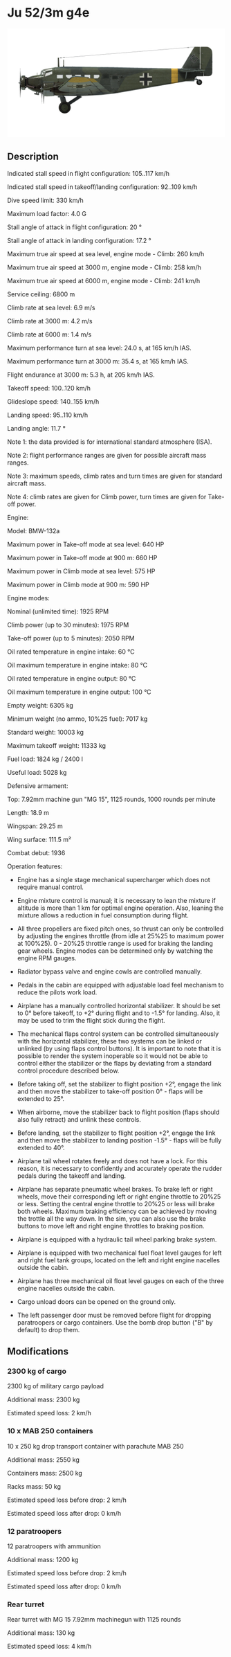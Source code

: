 # Ju 52/3m g4e
  

  
![ju523mg4e](../images/ju523mg4e.png)
  

  
## Description
  

  
Indicated stall speed in flight configuration: 105..117 km/h
  
Indicated stall speed in takeoff/landing configuration: 92..109 km/h
  
Dive speed limit: 330 km/h
  
Maximum load factor: 4.0 G
  
Stall angle of attack in flight configuration: 20 °
  
Stall angle of attack in landing configuration: 17.2 °
  

  
Maximum true air speed at sea level, engine mode - Climb: 260 km/h
  
Maximum true air speed at 3000 m, engine mode - Climb: 258 km/h
  
Maximum true air speed at 6000 m, engine mode - Climb: 241 km/h
  

  
Service ceiling: 6800 m
  
Climb rate at sea level: 6.9 m/s
  
Climb rate at 3000 m: 4.2 m/s
  
Climb rate at 6000 m: 1.4 m/s
  

  
Maximum performance turn at sea level: 24.0 s, at 165 km/h IAS.
  
Maximum performance turn at 3000 m: 35.4 s, at 165 km/h IAS.
  

  
Flight endurance at 3000 m: 5.3 h, at 205 km/h IAS.
  

  
Takeoff speed: 100..120 km/h
  
Glideslope speed: 140..155 km/h
  
Landing speed: 95..110 km/h
  
Landing angle: 11.7 °
  

  
Note 1: the data provided is for international standard atmosphere (ISA).
  
Note 2: flight performance ranges are given for possible aircraft mass ranges.
  
Note 3: maximum speeds, climb rates and turn times are given for standard aircraft mass.
  
Note 4: climb rates are given for Climb power, turn times are given for Take-off power.
  

  
Engine:
  
Model: BMW-132a
  
Maximum power in Take-off mode at sea level: 640 HP
  
Maximum power in Take-off mode at 900 m: 660 HP
  
Maximum power in Climb mode at sea level: 575 HP
  
Maximum power in Climb mode at 900 m: 590 HP
  

  
Engine modes:
  
Nominal (unlimited time): 1925 RPM
  
Climb power (up to 30 minutes): 1975 RPM
  
Take-off power (up to 5 minutes): 2050 RPM
  

  
Oil rated temperature in engine intake: 60 °C
  
Oil maximum temperature in engine intake: 80 °C
  
Oil rated temperature in engine output: 80 °C
  
Oil maximum temperature in engine output: 100 °C
  

  
Empty weight: 6305 kg
  
Minimum weight (no ammo, 10%25 fuel): 7017 kg
  
Standard weight: 10003 kg
  
Maximum takeoff weight: 11333 kg
  
Fuel load: 1824 kg / 2400 l
  
Useful load: 5028 kg
  

  
Defensive armament:
  
Top: 7.92mm machine gun "MG 15", 1125 rounds, 1000 rounds per minute
  

  
Length: 18.9 m
  
Wingspan: 29.25 m
  
Wing surface: 111.5 m²
  

  
Combat debut: 1936
  

  
Operation features:
  
- Engine has a single stage mechanical supercharger which does not require manual control.
  
- Engine mixture control is manual; it is necessary to lean the mixture if altitude is more than 1 km for optimal engine operation. Also, leaning the mixture allows a reduction in fuel consumption during flight.
  
- All three propellers are fixed pitch ones, so thrust can only be controlled by adjusting the engines throttle (from idle at 25%25 to maximum power at 100%25). 0 - 20%25 throttle range is used for braking the landing gear wheels. Engine modes can be determined only by watching the engine RPM gauges.
  
- Radiator bypass valve and engine cowls are controlled manually.
  
- Pedals in the cabin are equipped with adjustable load feel mechanism to reduce the pilots work load.
  
- Airplane has a manually controlled horizontal stabilizer. It should be set to 0° before takeoff, to +2° during flight and to -1.5° for landing. Also, it may be used to trim the flight stick during the flight.
  
- The mechanical flaps control system can be controlled simultaneously with the horizontal stabilizer, these two systems can be linked or unlinked (by using flaps control buttons). It is important to note that it is possible to render the system inoperable so it would not be able to control either the stabilizer or the flaps by deviating from a standard control procedure described below.
  
- Before taking off, set the stabilizer to flight position +2°, engage the link and then move the stabilizer to take-off position 0° - flaps will be extended to 25°.
  
- When airborne, move the stabilizer back to flight position (flaps should also fully retract) and  unlink these controls.
  
- Before landing, set the stabilizer to flight position +2°, engage the link and then move the stabilizer to landing position -1.5° - flaps will be fully extended to 40°.
  
- Airplane tail wheel rotates freely and does not have a lock. For this reason, it is necessary to confidently and accurately operate the rudder pedals during the takeoff and landing.
  
- Airplane has separate pneumatic wheel brakes. To brake left or right wheels, move their corresponding left or right engine throttle to 20%25 or less. Setting the central engine throttle to 20%25 or less will brake both wheels. Maximum braking efficiency can be achieved by moving the trottle all the way down. In the sim, you can also use the brake buttons to move left and right engine throttles to braking position.
  
- Airplane is equipped with a hydraulic tail wheel parking brake system.
  
- Airplane is equipped with two mechanical fuel float level gauges for left and right fuel tank groups, located on the left and right engine nacelles outside the cabin.
  
- Airplane has three mechanical oil float level gauges on each of the three engine nacelles outside the cabin.
  
- Cargo unload doors can be opened on the ground only.
  
- The left passenger door must be removed before flight for dropping paratroopers or cargo containers. Use the bomb drop button ("B" by default) to drop them.
  

  
## Modifications
  

  
  
### 2300 kg of cargo
  

  
2300 kg of military cargo payload
  
Additional mass: 2300 kg
  
Estimated speed loss: 2 km/h
  

  
  
### 10 x MAB 250 containers
  

  
10 x 250 kg drop transport container with parachute MAB 250
  
Additional mass: 2550 kg
  
Containers mass: 2500 kg
  
Racks mass: 50 kg
  
Estimated speed loss before drop: 2 km/h
  
Estimated speed loss after drop: 0 km/h
  
  
### 12 paratroopers
  

  
12 paratroopers with ammunition
  
Additional mass: 1200 kg
  
Estimated speed loss before drop: 2 km/h
  
Estimated speed loss after drop: 0 km/h
  
  
### Rear turret
  

  
Rear turret with MG 15 7.92mm machinegun with 1125 rounds
  
Additional mass: 130 kg
  
Estimated speed loss: 4 km/h  